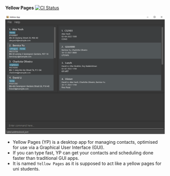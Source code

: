 **Yellow Pages**
[![CI Status](https://github.com/AY2223S1-CS2103-F13-3/tp/actions/workflows/gradle.yml/badge.svg)](https://github.com/AY2223S1-CS2103-F13-3/tp/actions/workflows/gradle.yml)

![Ui](docs/images/Ui.png)

* Yellow Pages (YP) is a desktop app for managing contacts, optimised for use via a Graphical User Interface (GUI). 
* If you can type fast, YP can get your contacts and scheduling done faster than traditional GUI apps.
* It is named `Yellow Pages` as it is supposed to act like a yellow pages for uni students.

